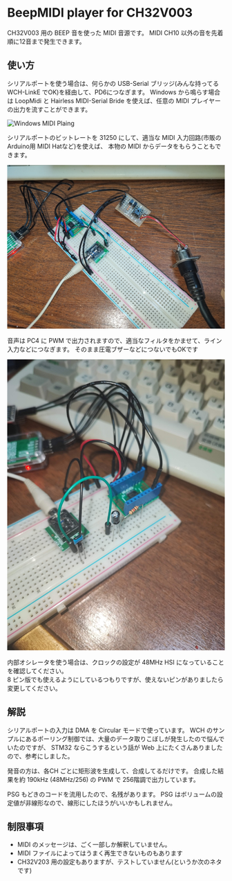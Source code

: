 # BeepMIDI player for CH32V003

CH32V003 用の BEEP 音を使った MIDI 音源です。
MIDI CH10 以外の音を先着順に12音まで発生できます。

## 使い方
シリアルポートを使う場合は、何らかの USB-Serial ブリッジ(みんな持ってる WCH-LinkE でOK)を経由して、PD6につなぎます。
Windows から鳴らす場合は LoopMidi と Hairless MIDI-Serial Bride を使えば、任意の MIDI プレイヤーの出力を流すことができます。<br>


![Windows MIDI Plaing](screenshot.jpg)


シリアルポートのビットレートを 31250 にして、適当な MIDI 入力回路(市販の Arduino用 MIDI Hatなど)を使えば、
本物の MIDI からデータをもらうこともできます。<br>

![MIDI Input Sample](midi_in.jpg)

音声は PC4 に PWM で出力されますので、適当なフィルタをかませて、ライン入力などにつなぎます。
そのまま圧電ブザーなどにつないでもOKです<br>

![Output Sample](beep_out.jpg)

内部オシレータを使う場合は、クロックの設定が 48MHz HSI になっていることを確認してください。<br>
8 ピン版でも使えるようにしているつもりですが、使えないピンがありましたら変更してください。<br>

## 解説
シリアルポートの入力は DMA を Circular モードで使っています。
WCH のサンプルにあるポーリング制御では、大量のデータ取りこぼしが発生したので悩んでいたのですが、
STM32 ならこうするという話が Web 上にたくさんありましたので、参考にしました。<br>

発音の方は、各CH ごとに矩形波を生成して、合成してるだけです。
合成した結果を約 190kHz (48MHz/256) の PWM で 256階調で出力しています。

PSG もどきのコードを流用したので、名残があります。
PSG はボリュームの設定値が非線形なので、線形にしたほうがいいかもしれません。<br>

## 制限事項
- MIDI のメッセージは、ごく一部しか解釈していません。
- MIDI ファイルによってはうまく再生できないものもあります
- CH32V203 用の設定もありますが、テストしていません(というか次のネタです)